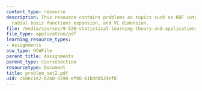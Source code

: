 ```yaml
---
content_type: resource
description: This resource contains problems on topics such as RBF interpolation,
  radial basis functions expansion, and VC dimension.
file: /media/courses/9-520-statistical-learning-theory-and-applications-spring-2006/c686c1e2b2a05590ef0861bddd524ef8_problem_set2.pdf
file_type: application/pdf
learning_resource_types:
- Assignments
ocw_type: OCWFile
parent_title: Assignments
parent_type: CourseSection
resourcetype: Document
title: problem_set2.pdf
uid: c686c1e2-b2a0-5590-ef08-61bddd524ef8
---
```

